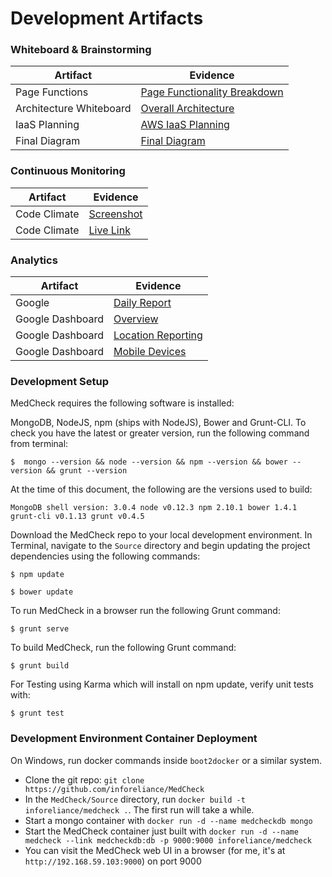 # Development Artifacts

### Whiteboard & Brainstorming
Artifact | Evidence 
--- | --- 
Page Functions | [Page Functionality Breakdown](https://github.com/inforeliance/MedCheck/blob/master/Artifacts/Development/Files/PageFunctionWhiteboard.JPG)
Architecture Whiteboard | [Overall Architecture](https://github.com/inforeliance/MedCheck/blob/master/Artifacts/Development/Files/ArchitectureWhiteboard.jpg)
IaaS Planning | [AWS IaaS Planning](https://github.com/inforeliance/MedCheck/blob/master/Artifacts/Development/Files/IaaSplanWhiteboard.jpg)
Final Diagram | [Final Diagram](https://github.com/inforeliance/MedCheck/blob/master/Artifacts/Development/Files/ArchitecturalDiagram.png)

### Continuous Monitoring
Artifact | Evidence 
--- | --- 
Code Climate | [Screenshot](https://github.com/inforeliance/MedCheck/blob/master/Artifacts/Development/Files/CodeClimateMonitoring.png)
Code Climate | [Live Link](https://codeclimate.com/github/inforeliance/MedCheck)

### Analytics
Artifact | Evidence 
--- | --- 
Google | [Daily Report](https://github.com/inforeliance/MedCheck/blob/master/Artifacts/Development/Files/GoogleAnalytics.pdf)
Google Dashboard | [Overview](https://github.com/inforeliance/MedCheck/blob/master/Artifacts/Development/Files/GoogleAnalyticsOverview.png)
Google Dashboard | [Location Reporting](https://github.com/inforeliance/MedCheck/blob/master/Artifacts/Development/Files/GoogleAnalyticsLocation.png)
Google Dashboard | [Mobile Devices](https://github.com/inforeliance/MedCheck/blob/master/Artifacts/Development/Files/GoogleAnalyticsMobile.png)

### Development Setup

MedCheck requires the following software is installed:

MongoDB, NodeJS, npm (ships with NodeJS), Bower and Grunt-CLI.  To check you have the latest or greater version, run the following command from terminal:

`$  mongo --version && node --version && npm --version && bower --version && grunt --version`

At the time of this document, the following are the versions used to build:

`MongoDB shell version: 3.0.4
node v0.12.3
npm 2.10.1
bower 1.4.1
grunt-cli v0.1.13
grunt v0.4.5`

Download the MedCheck repo to your local development environment.  In Terminal, navigate to the `Source` directory and begin updating the project dependencies using the following commands:

`$ npm update`

`$ bower update`

To run MedCheck in a browser run the following Grunt command:

`$ grunt serve`

To build MedCheck, run the following Grunt command:

`$ grunt build`

For Testing using Karma which will install on npm update, verify unit tests with:

`$ grunt test`


### Development Environment Container Deployment 

On Windows, run docker commands inside `boot2docker` or a similar system.

- Clone the git repo: `git clone https://github.com/inforeliance/MedCheck`
- In the `MedCheck/Source` directory, run `docker build -t inforeliance/medcheck .`. The first run will take a while.
- Start a mongo container with `docker run -d --name medcheckdb mongo`
- Start the MedCheck container just built with `docker run -d --name medcheck --link medcheckdb:db -p 9000:9000 inforeliance/medcheck`
- You can visit the MedCheck web UI in a browser (for me, it's at `http://192.168.59.103:9000`) on port 9000


